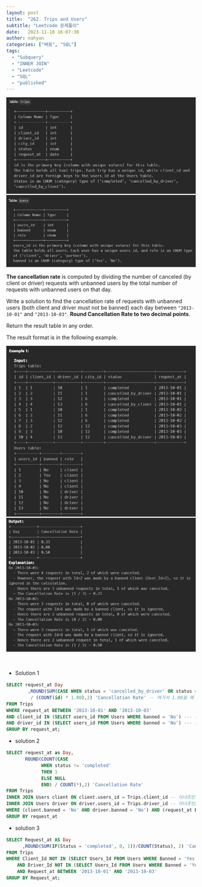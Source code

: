 ```yaml
---
layout: post
title:  "262. Trips and Users"
subtitle: "Leetcode 문제풀이"
date:   2023-11-18 16:07:30
author: nahyun
categories: ["배움", "SQL"]
tags:
  - "Subquery"
  - "INNER JOIN"
  - "Leetcode"
  - "SQL"
  - "published"
---
```



![Image Alt photo_exhibition](/assets/img/231118/leetcode_01.png)
![Image Alt photo_exhibition](/assets/img/231118/leetcode_02.png)

**The cancellation rate** is computed by dividing the number of canceled (by client or driver) requests with unbanned users by the total number of requests with unbanned users on that day.

Write a solution to find the cancellation rate of requests with unbanned users (both client and driver must not be banned) each day between `"2013-10-01"` and `"2013-10-03"`. **Round Cancellation Rate to two decimal points**.

Return the result table in any order.

The result format is in the following example.

 ![Image Alt photo_exhibition](/assets/img/231118/leetcode_03.png)
 ![Image Alt photo_exhibition](/assets/img/231118/leetcode_04.png)

<br>

- Solution 1
```sql
SELECT request_at Day
        ,ROUND(SUM(CASE WHEN status = 'cancelled_by_driver' OR status = 'cancelled_by_client' THEN 1 ELSE 0 END)
         / (COUNT(id) * 1.00),2) 'Cancellation Rate' -- 여기서 1.00을 왜 곱하는 걸까?
FROM Trips
WHERE request_at BETWEEN '2013-10-01' AND '2013-10-03'
AND client_id IN (SELECT users_id FROM Users WHERE banned = 'No') --- 서브쿼리
AND driver_id IN (SELECT users_id FROM Users WHERE banned = 'No') --- 서브쿼리
GROUP BY request_at;
```

- solution 2
```sql
SELECT request_at as Day, 
       ROUND(COUNT(CASE 
             WHEN status != 'completed' 
             THEN 1 
             ELSE NULL 
             END) / COUNT(*),2) 'Cancellation Rate'
FROM Trips
INNER JOIN Users client ON client.users_id = Trips.client_id -- 이너조인1
INNER JOIN Users driver ON driver.users_id = Trips.driver_id -- 이너조인2
WHERE (client.banned = 'No' AND driver.banned = 'No') AND (request_at BETWEEN  "2013-10-01" AND "2013-10-03")
GROUP BY request_at
```

- solution 3
```sql
SELECT Request_at AS Day
      ,ROUND(SUM(IF(Status = 'completed', 0, 1))/COUNT(Status), 2) 'Cancellation Rate' 
FROM Trips 
WHERE Client_Id NOT IN (SELECT Users_Id FROM Users WHERE Banned = 'Yes') 
    AND Driver_Id NOT IN (SELECT Users_Id FROM Users WHERE Banned = 'Yes')
    AND Request_at BETWEEN '2013-10-01' AND '2013-10-03'
GROUP BY Request_at;
```
